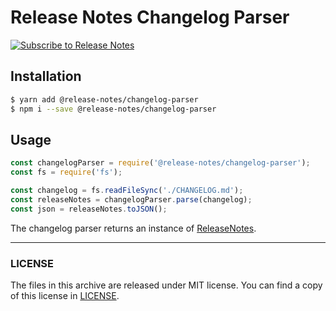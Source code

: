 # Release Notes Changelog Parser

[![Subscribe to Release Notes](https://release-notes.com/badges/v1.svg)](https://release-notes.com/@release-notes/changelog-parser)

## Installation

```bash
$ yarn add @release-notes/changelog-parser
$ npm i --save @release-notes/changelog-parser
```

## Usage

```js
const changelogParser = require('@release-notes/changelog-parser');
const fs = require('fs');

const changelog = fs.readFileSync('./CHANGELOG.md');
const releaseNotes = changelogParser.parse(changelog);
const json = releaseNotes.toJSON();
```

The changelog parser returns an instance of [ReleaseNotes](https://github.com/release-notes/release-notes-node/lib/models/ReleaseNotes.js).

---

### LICENSE

The files in this archive are released under MIT license.
You can find a copy of this license in [LICENSE](LICENSE).
